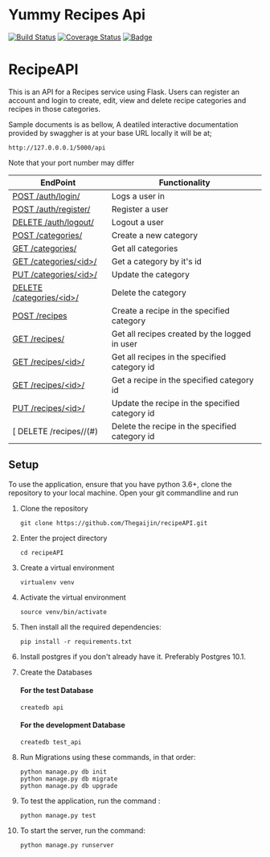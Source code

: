 # Yummy Recipes Api
[![Build Status](https://travis-ci.org/lukyamuziB/recipes_api.svg?branch=master)](https://travis-ci.org/lukyamuziB/recipes_api)
[![Coverage Status](https://coveralls.io/repos/github/lukyamuziB/recipes_api/badge.svg?branch=master)](https://coveralls.io/github/lukyamuziB/recipes_api?branch=master)
<a href="https://www.python.org/dev/peps/pep-0008/">
<img class="notice-badge" src="https://img.shields.io/badge/code%20style-pep8-orange.svg" alt="Badge"/>
</a>

# RecipeAPI

This is an API for a Recipes service using Flask. Users can register an account and login to create, edit, view and delete recipe categories and recipes in those categories.

Sample documents is as bellow, A deatiled interactive documentation provided by swaggher is at your base URL
locally it will be at;

   ```
   http://127.0.0.0.1/5000/api
   ```
Note that your port number may differ

| EndPoint                                   | Functionality                                    |
| ------------------------------------------ | ------------------------------------------------ |
| [ POST /auth/login/ ](#)                   | Logs a user in                                   |
| [ POST /auth/register/ ](#)                | Register a user                                  |
| [ DELETE /auth/logout/ ](#)                | Logout a user                                    |
| [ POST /categories/ ](#)                   | Create a new category                            |
| [ GET /categories/ ](#)                    | Get all categories                               |
| [ GET /categories/\<id>/ ](#)              | Get a category by it's id                        |
| [ PUT /categories/\<id>/ ](#)              | Update the category                              |
| [ DELETE /categories/\<id>/ ](#)           | Delete the category                              |
| [ POST /recipes ](#)                       | Create a recipe in the specified category        |
| [ GET /recipes/](#)                        | Get all recipes created by the logged in user    |
| [ GET /recipes/\<id>/](#)                  | Get all recipes in the specified category id     |
| [ GET /recipes/\<id>/](#)    | Get a recipe in the specified category id        |
| [ PUT /recipes/\<id>/](#)    | Update the recipe in the specified category id   |
| [ DELETE /recipes/<id>/(#)                | Delete the recipe in the specified category id   |

## Setup

To use the application, ensure that you have python 3.6+, clone the repository to your local machine. Open your git commandline and run

1. Clone the repository

   ```
   git clone https://github.com/Thegaijin/recipeAPI.git
   ```

2. Enter the project directory
   ```
   cd recipeAPI
   ```
3. Create a virtual environment
   ```
   virtualenv venv
   ```
4. Activate the virtual environment
   ```
   source venv/bin/activate
   ```
5. Then install all the required dependencies:
   ```
   pip install -r requirements.txt
   ```
6. Install postgres if you don't already have it. Preferably Postgres 10.1.

7. Create the Databases

   #### For the test Database

   ```
   createdb api
   ```

   #### For the development Database

   ```
   createdb test_api
   ```

8. Run Migrations using these commands, in that order:

   ```
   python manage.py db init
   python manage.py db migrate
   python manage.py db upgrade
   ```

9. To test the application, run the command :

   ```
   python manage.py test
   ```

10. To start the server, run the command:
    ```
    python manage.py runserver
    ```
